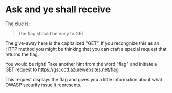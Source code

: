 # Ask and ye shall receive

The clue is:

> The flag should be easy to GET

The give-away here is the capitalized "GET". If you recongnize this as an HTTP method you might be thinking that you can craft a special request that returns the flag.

You would be right! Take another hint from the word "flag" and initiate a GET request to https://gsccctf.azurewebsites.net/flag

This request displays the flag and gives you a little information about what OWASP security issue it represents.
